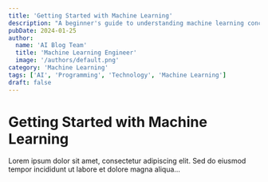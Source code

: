 ```yaml
---
title: 'Getting Started with Machine Learning'
description: "A beginner's guide to understanding machine learning concepts and applications."
pubDate: 2024-01-25
author:
  name: 'AI Blog Team'
  title: 'Machine Learning Engineer'
  image: '/authors/default.png'
category: 'Machine Learning'
tags: ['AI', 'Programming', 'Technology', 'Machine Learning']
draft: false
---
```


# Getting Started with Machine Learning

Lorem ipsum dolor sit amet, consectetur adipiscing elit. Sed do eiusmod tempor incididunt ut labore et dolore magna aliqua...
